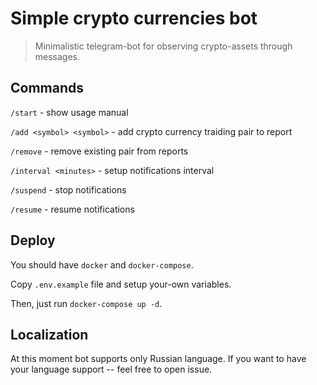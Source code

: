 # Simple crypto currencies bot

> Minimalistic telegram-bot for observing crypto-assets through messages.

## Commands

`/start` - show usage manual

`/add <symbol> <symbol>` - add crypto currency traiding pair to report

`/remove` - remove existing pair from reports

`/interval <minutes>` - setup notifications interval

`/suspend` - stop notifications

`/resume` - resume notifications

## Deploy

You should have `docker` and `docker-compose`.

Copy `.env.example` file and setup your-own variables.

Then, just run `docker-compose up -d`.

## Localization

At this moment bot supports only Russian language. If you want to have your language support -- feel free to open issue.

